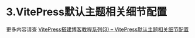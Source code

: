 # 3.VitePress默认主题相关细节配置


更多内容请查
[VitePress搭建博客教程系列(3) – VitePress默认主题相关细节配置](http://www.qianduan8.com/2030.html)
